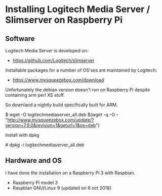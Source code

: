 # Installing Logitech Media Server / Slimserver on Raspberry Pi

## Software

Logitech Media Server is developed on:

 *  https://github.com/Logitech/slimserver

Installable packages for a number of OS'ses are maintained by Logitech:

 * https://www.mysqueezebox.com/download

Unfortunately the debian version doesn't run on Raspberry Pi despite containing arm
perl XS stuff.

So downlaod a nightly build specifically built for ARM.

  $ wget -O logitechmediaserver_all.deb $(wget -q -O - "http://www.mysqueezebox.com/update/?version=7.9.0&revision=1&geturl=1&os=deb")

Install with dpkg

  \# dpkg -i logitechmediaserver_all.deb

## Hardware and OS

I have done the installation on a Raspberry Pi 3 with Raspbian.

 * Raspberry Pi model 3
 * Raspbian GNU/Linux 9 (updated on 6 oct 2018)


